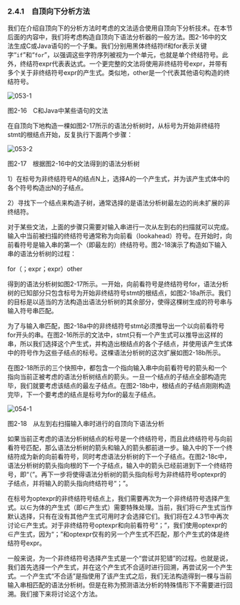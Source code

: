 ### 2.4.1　自顶向下分析方法

我们在介绍自顶向下的分析方法时考虑的文法适合使用自顶向下分析技术。在本节后面的内容中，我们将考虑构造自顶向下语法分析器的一般方法。图2-16中的文法生成C或Java语句的一个子集。我们分别用黑体终结符if和for表示关键字“`if`”和“`for`”，以强调这些字符序列被视为一个单元，也就是单个终结符号。此外，终结符expr代表表达式。一个更完整的文法将使用非终结符号expr，并带有多个关于非终结符号expr的产生式。类似地，other是一个代表其他语句构造的终结符号。

![053-1](../Images/image03989.jpeg)

图2-16　C和Java中某些语句的文法

在自顶向下地构造一棵如图2-17所示的语法分析树时，从标号为开始非终结符stmt的根结点开始，反复执行下面两个步骤：

![053-2](../Images/image03990.jpeg)

图2-17　根据图2-16中的文法得到的语法分析树

1）在标号为非终结符号A的结点N上，选择A的一个产生式，并为该产生式体中的各个符号构造出N的子结点。

2）寻找下一个结点来构造子树，通常选择的是语法分析树最左边的尚未扩展的非终结符。

对于某些文法，上面的步骤只需要对输入串进行一次从左到右的扫描就可以完成。输入中当前被扫描的终结符号通常称为向前看（lookahead）符号。在开始时，向前看符号是输入串的第一个（即最左的）终结符号。图2-18演示了构造如下输入串的语法分析树的过程：

for（；expr；expr）other

得到的语法分析树如图2-17所示。一开始，向前看符号是终结符号for，语法分析树的已知部分只包含标号为开始非终结符号stmt的根结点，如图2-18a所示。我们的目标是以适当的方法构造出语法分析树的其余部分，使得这棵树生成的符号串与输入符号串匹配。

为了与输入串匹配，图2-18a中的非终结符号stmt必须推导出一个以向前看符号for开头的串。在图2-16所示的文法中，stmt只有一个产生式可以推导出这样的串，所以我们选择这个产生式，并构造出根结点的各个子结点，并使用该产生式体中的符号作为这些子结点的标号。这棵语法分析树的这次扩展如图2-18b所示。

在图2-18所示的三个快照中，都包含一个指向输入串中向前看符号的箭头和一个指向当前正被考虑的语法分析树结点的箭头。一旦一个结点的子结点全部构造完毕，我们就要考虑该结点的最左子结点。在图2-18b中，根结点的子结点刚刚构造完毕，下一个要考虑的结点是标号为for的最左子结点。

![054-1](../Images/image03991.jpeg)

图2-18　从左到右扫描输入串时进行的自顶向下语法分析

如果当前正考虑的语法分析树结点的标号是一个终结符号，而且此终结符号与向前看符号匹配，那么语法分析树的箭头和输入的箭头都前进一步。输入中的下一个终结符成为新的向前看符号，同时考虑语法分析树的下一个子结点。在图2-18c中，语法分析树的箭头指向根的下一个子结点，输入中的箭头已经前进到下一个终结符号，即“（”。再下一步将使得语法分析树的箭头指向标号为非终结符号optexpr的子结点，并将输入的箭头指向终结符号“；”。

在标号为optexpr的非终结符号结点上，我们需要再次为一个非终结符号选择产生式。以∈为体的产生式（即∈产生式）需要特殊处理。当前，我们将∈产生式当作默认选择，只有在没有其他产生式可用时才会选择它们。我们将在2.4.3节中再次讨论∈产生式。对于非终结符号optexpr和向前看符号“；”，我们使用optexpr的∈产生式，因为“；”和optexpr仅有的另一个产生式不匹配，那个产生式的体是终结符号expr。

一般来说，为一个非终结符号选择产生式是一个“尝试并犯错”的过程。也就是说，我们首先选择一个产生式，并在这个产生式不合适时进行回溯，再尝试另一个产生式。一个产生式“不合适”是指使用了该产生式之后，我们无法构造得到一棵与当前输入串相匹配的语法分析树。但是在称为预测语法分析的特殊情形下不需要进行回溯。我们接下来将讨论这个方法。